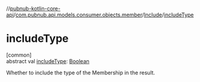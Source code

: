 //[pubnub-kotlin-core-api](../../../index.md)/[com.pubnub.api.models.consumer.objects.member](../index.md)/[Include](index.md)/[includeType](include-type.md)

# includeType

[common]\
abstract val [includeType](include-type.md): [Boolean](https://kotlinlang.org/api/latest/jvm/stdlib/kotlin/-boolean/index.html)

Whether to include the type of the Membership in the result.
